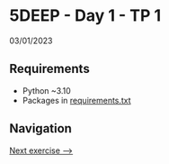 # 5DEEP - Day 1 - TP 1
03/01/2023

## Requirements
- Python ~3.10
- Packages in [requirements.txt](https://github.com/EmpireDemocratiqueDuPoulpe/Cours-IA/blob/main/5DEEP/Day1-TP1/requirements.txt)

## Navigation
[Next exercise -->](https://github.com/EmpireDemocratiqueDuPoulpe/Cours-IA/tree/main/5DEEP/Day2-TP1)
